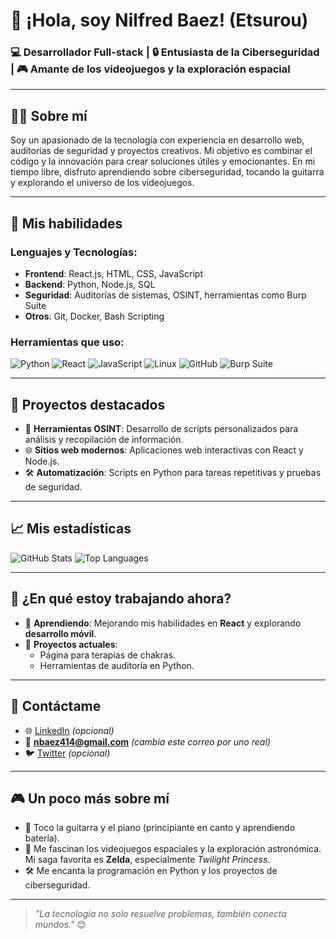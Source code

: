 # 👋 ¡Hola, soy Nilfred Baez! (Etsurou)

### 💻 Desarrollador Full-stack | 🔒 Entusiasta de la Ciberseguridad | 🎮 Amante de los videojuegos y la exploración espacial

---

## 🧑‍💻 Sobre mí
Soy un apasionado de la tecnología con experiencia en desarrollo web, auditorías de seguridad y proyectos creativos. Mi objetivo es combinar el código y la innovación para crear soluciones útiles y emocionantes. En mi tiempo libre, disfruto aprendiendo sobre ciberseguridad, tocando la guitarra y explorando el universo de los videojuegos.

---

## 🚀 Mis habilidades
### Lenguajes y Tecnologías:
- **Frontend**: React.js, HTML, CSS, JavaScript
- **Backend**: Python, Node.js, SQL
- **Seguridad**: Auditorías de sistemas, OSINT, herramientas como Burp Suite
- **Otros**: Git, Docker, Bash Scripting

### Herramientas que uso:
![Python](https://img.shields.io/badge/Python-3776AB?style=for-the-badge&logo=python&logoColor=white)
![React](https://img.shields.io/badge/React-61DAFB?style=for-the-badge&logo=react&logoColor=white)
![JavaScript](https://img.shields.io/badge/JavaScript-F7DF1E?style=for-the-badge&logo=javascript&logoColor=black)
![Linux](https://img.shields.io/badge/Linux-FCC624?style=for-the-badge&logo=linux&logoColor=black)
![GitHub](https://img.shields.io/badge/GitHub-181717?style=for-the-badge&logo=github&logoColor=white)
![Burp Suite](https://img.shields.io/badge/Burp_Suite-FF6C37?style=for-the-badge&logo=burp-suite&logoColor=white)

---

## 🌟 Proyectos destacados
- 🔐 **Herramientas OSINT**: Desarrollo de scripts personalizados para análisis y recopilación de información.
- 🌐 **Sitios web modernos**: Aplicaciones web interactivas con React y Node.js.
- 🛠️ **Automatización**: Scripts en Python para tareas repetitivas y pruebas de seguridad.

---

## 📈 Mis estadísticas
![GitHub Stats](https://github-readme-stats.vercel.app/api?username=nilfredb&show_icons=true&theme=radical)
![Top Languages](https://github-readme-stats.vercel.app/api/top-langs/?username=nilfredb&layout=compact&theme=radical)

---

## 🎯 ¿En qué estoy trabajando ahora?
- 🌱 **Aprendiendo**: Mejorando mis habilidades en **React** y explorando **desarrollo móvil**.
- 🚀 **Proyectos actuales**: 
  - Página para terapias de chakras.
  - Herramientas de auditoría en Python.

---

## 💌 Contáctame
- 🌐 [LinkedIn](https://linkedin.com/in/nilfred-baez) _(opcional)_
- 📧 **nbaez414@gmail.com** _(cambia este correo por uno real)_
- 🐦 [Twitter](https://x.com/leonardoDroii) _(opcional)_

---

## 🎮 Un poco más sobre mí
- 🎸 Toco la guitarra y el piano (principiante en canto y aprendiendo batería).
- 🌌 Me fascinan los videojuegos espaciales y la exploración astronómica. Mi saga favorita es **Zelda**, especialmente *Twilight Princess*.
- 🛠️ Me encanta la programación en Python y los proyectos de ciberseguridad.

---

> _"La tecnología no solo resuelve problemas, también conecta mundos."_ 😊

